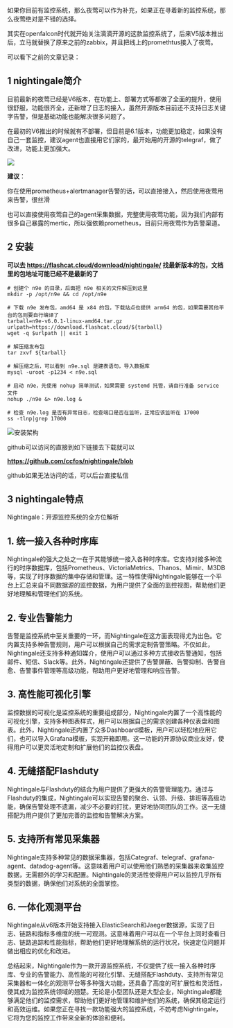 如果你目前有监控系统，那么夜莺可以作为补充，如果正在寻着新的监控系统，那么夜莺绝对是不错的选择。

其实在openfalcon时代就开始关注滴滴开源的这款监控系统了，后来V5版本推出后，立马就替换了原来之前的zabbix，并且把线上的promethtus接入了夜莺。

可以看下之前的文章记录：


## 1 nightingale简介

目前最新的夜莺已经是V6版本，在功能上、部署方式等都做了全面的提升，使用很舒服，功能很齐全，还新增了日志的接入，虽然开源版本目前还不支持日志关键字告警，但是基础功能也能解决很多问题了。

在最初的V6推出的时候就有不部署，但目前是6.1版本，功能更加稳定，如果没有自己一套监控，建议agent也直接用它们家的，最开始用的开源的telegraf，做了改进，功能上更加强大。


![](https://files.mdnice.com/user/46581/74e89073-318b-484d-8fbc-c4f356f09b53.png)

**建议**：

你在使用prometheus+alertmanager告警的话，可以直接接入，然后使用夜莺用来告警，很丝滑

也可以直接使用夜莺自己的agent采集数据，完整使用夜莺功能，因为我们内部有很多自己暴露的mertic，所以强依赖prometheus，目前只用夜莺作为告警渠道。



## 2 安装

**可以去 https://flashcat.cloud/download/nightingale/ 找最新版本的包，文档里的包地址可能已经不是最新的了**

```
# 创建个 n9e 的目录，后面把 n9e 相关的文件解压到这里
mkdir -p /opt/n9e && cd /opt/n9e

# 下载 n9e 发布包，amd64 是 x84 的包，下载站点也提供 arm64 的包，如果需要其他平台的包则要自行编译了
tarball=n9e-v6.0.1-linux-amd64.tar.gz
urlpath=https://download.flashcat.cloud/${tarball}
wget -q $urlpath || exit 1

# 解压缩发布包
tar zxvf ${tarball}

# 解压缩之后，可以看到 n9e.sql 是建表语句，导入数据库
mysql -uroot -p1234 < n9e.sql

# 启动 n9e，先使用 nohup 简单测试，如果需要 systemd 托管，请自行准备 service 文件
nohup ./n9e &> n9e.log &

# 检查 n9e.log 是否有异常日志，检查端口是否在监听，正常应该监听在 17000
ss -tlnp|grep 17000
```

![安装架构](https://files.mdnice.com/user/46581/f4e95848-c922-499d-a5a3-98f604e72fb4.png)


github可以访问的直接到如下链接去下载就可以

**https://github.com/ccfos/nightingale/blob**

github如果无法访问的话，可以后台直接私信

## 3 nightingale特点

Nightingale：开源监控系统的全方位解析


## 1. 统一接入各种时序库

Nightingale的强大之处之一在于其能够统一接入各种时序库。它支持对接多种流行的时序数据库，包括Prometheus、VictoriaMetrics、Thanos、Mimir、M3DB等，实现了时序数据的集中存储和管理。这一特性使得Nightingale能够在一个平台上汇总来自不同数据源的监控数据，为用户提供了全面的监控视图，帮助他们更好地理解和管理他们的系统。

## 2. 专业告警能力

告警是监控系统中至关重要的一环，而Nightingale在这方面表现得尤为出色。它内置支持多种告警规则，用户可以根据自己的需求定制告警策略。不仅如此，Nightingale还支持多种通知媒介，使用户可以通过多种方式接收告警通知，包括邮件、短信、Slack等。此外，Nightingale还提供了告警屏蔽、告警抑制、告警自愈、告警事件管理等高级功能，帮助用户更好地管理和响应告警。

## 3. 高性能可视化引擎

监控数据的可视化是监控系统的重要组成部分，Nightingale内置了一个高性能的可视化引擎，支持多种图表样式，用户可以根据自己的需求创建各种仪表盘和图表。此外，Nightingale还内置了众多Dashboard模板，用户可以轻松地应用它们，也可以导入Grafana模板，实现开箱即用。这一功能的开源协议商业友好，使得用户可以更灵活地定制和扩展他们的监控仪表盘。

## 4. 无缝搭配Flashduty

Nightingale与Flashduty的结合为用户提供了更强大的告警管理能力。通过与Flashduty的集成，Nightingale可以实现告警的聚合、认领、升级、排班等高级功能，确保告警处理不遗漏，减少不必要的打扰，更好地协同团队的工作。这一无缝搭配为用户提供了更加完善的监控和告警解决方案。

## 5. 支持所有常见采集器

Nightingale支持多种常见的数据采集器，包括Categraf、telegraf、grafana-agent、datadog-agent等。这意味着用户可以使用他们熟悉的采集器来收集监控数据，无需额外的学习和配置。Nightingale的灵活性使得用户可以监控几乎所有类型的数据，确保他们对系统的全面掌控。

## 6. 一体化观测平台

Nightingale从v6版本开始支持接入ElasticSearch和Jaeger数据源，实现了日志、链路和指标多维度的统一可观测。这意味着用户可以在一个平台上同时查看日志、链路追踪和性能指标，帮助他们更好地理解系统的运行状况，快速定位问题并做出相应的优化和改进。

总结起来，Nightingale作为一款开源监控系统，不仅提供了统一接入各种时序库、专业的告警能力、高性能的可视化引擎、无缝搭配Flashduty、支持所有常见采集器和一体化的观测平台等多种强大功能，还具备了高度的可扩展性和灵活性，使其成为监控系统领域的翘楚。无论是小型团队还是大型企业，Nightingale都能够满足他们的监控需求，帮助他们更好地管理和维护他们的系统，确保其稳定运行和高效运维。如果您正在寻找一款功能强大的监控系统，不妨考虑Nightingale，它将为您的监控工作带来全新的体验和便利。
